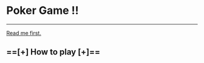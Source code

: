 <h1>Poker Game !!</h1>
<hr>
<u>Read me first.</u>
<p align="center"><h2>==[+] How to play [+]==</h2></p>